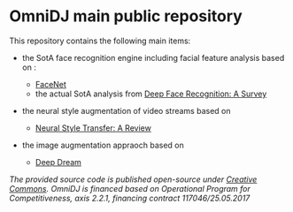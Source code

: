 # OmniDJ main public repository

This repository contains the following main items:
- the SotA face recognition engine including facial feature analysis based on :
    - [FaceNet](https://arxiv.org/abs/1503.03832)
    - the actual SotA analysis from [Deep Face Recognition: A Survey](https://arxiv.org/abs/1804.06655v1) 

- the neural style augmentation of video streams based on 
    - [Neural Style Transfer: A Review](https://arxiv.org/abs/1705.04058)

- the image augmentation appraoch based on 
    - [Deep Dream](https://web.archive.org/web/20150708233542/http://googleresearch.blogspot.co.uk/2015/07/deepdream-code-example-for-visualizing.html)

_The provided source code is published open-source under [Creative Commons](https://creativecommons.org/licenses/?lang=ro). OmniDJ is financed based on Operational Program for Competitiveness, axis 2.2.1, financing contract 117046/25.05.2017_
